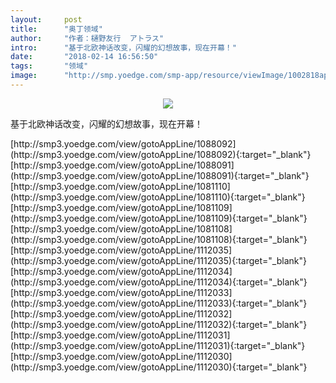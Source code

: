 ```yaml
---
layout:     post
title:      "奥丁领域"
author:     "作者：樋野友行  アトラス"
intro:      "基于北欧神话改变，闪耀的幻想故事，现在开幕！"
date:       "2018-02-14 16:56:50"
tags:       "领域"
image:      "http://smp.yoedge.com/smp-app/resource/viewImage/1002818appline.png"
---
```

<div style="text-align: center">
<p><img src="http://smp.yoedge.com/smp-app/resource/viewImage/1002818appline.png"/></p>
</div>
<p class="post-meta">
<span>基于北欧神话改变，闪耀的幻想故事，现在开幕！</span>
</p>
[http://smp3.yoedge.com/view/gotoAppLine/1088092](http://smp3.yoedge.com/view/gotoAppLine/1088092){:target="_blank"}
[http://smp3.yoedge.com/view/gotoAppLine/1088091](http://smp3.yoedge.com/view/gotoAppLine/1088091){:target="_blank"}
[http://smp3.yoedge.com/view/gotoAppLine/1081110](http://smp3.yoedge.com/view/gotoAppLine/1081110){:target="_blank"}
[http://smp3.yoedge.com/view/gotoAppLine/1081109](http://smp3.yoedge.com/view/gotoAppLine/1081109){:target="_blank"}
[http://smp3.yoedge.com/view/gotoAppLine/1081108](http://smp3.yoedge.com/view/gotoAppLine/1081108){:target="_blank"}
[http://smp3.yoedge.com/view/gotoAppLine/1112035](http://smp3.yoedge.com/view/gotoAppLine/1112035){:target="_blank"}
[http://smp3.yoedge.com/view/gotoAppLine/1112034](http://smp3.yoedge.com/view/gotoAppLine/1112034){:target="_blank"}
[http://smp3.yoedge.com/view/gotoAppLine/1112033](http://smp3.yoedge.com/view/gotoAppLine/1112033){:target="_blank"}
[http://smp3.yoedge.com/view/gotoAppLine/1112032](http://smp3.yoedge.com/view/gotoAppLine/1112032){:target="_blank"}
[http://smp3.yoedge.com/view/gotoAppLine/1112031](http://smp3.yoedge.com/view/gotoAppLine/1112031){:target="_blank"}
[http://smp3.yoedge.com/view/gotoAppLine/1112030](http://smp3.yoedge.com/view/gotoAppLine/1112030){:target="_blank"}


